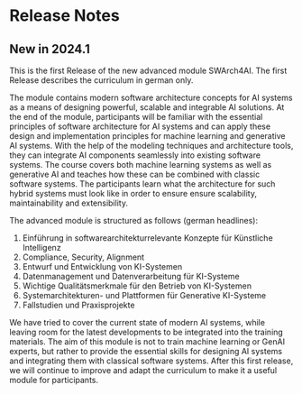 # Release Notes
## New in 2024.1

This is the first Release of the new advanced module SWArch4AI. The first Release describes the curriculum in german only. 

The module contains modern software architecture concepts for AI systems as a means of designing powerful, scalable and integrable AI solutions.
At the end of the module, participants will be familiar with the essential principles of software architecture for AI systems and can apply these
design and implementation principles for machine learning and generative AI systems.
With the help of the modeling techniques and architecture tools, they can integrate AI components
seamlessly into existing software systems. The course covers both
machine learning systems as well as generative AI and teaches how these can be combined with classic software systems. The participants
learn what the architecture for such hybrid systems must look like in order to ensure
ensure scalability, maintainability and extensibility.

The advanced module is structured as follows (german headlines): 

1. Einführung in softwarearchitekturrelevante Konzepte für Künstliche Intelligenz
2. Compliance, Security, Alignment
3. Entwurf und Entwicklung von KI-Systemen
4. Datenmanagement und Datenverarbeitung für KI-Systeme
5. Wichtige Qualitätsmerkmale für den Betrieb von KI-Systemen
6. Systemarchitekturen- und Plattformen für Generative KI-Systeme
7. Fallstudien und Praxisprojekte


We have tried to cover the current state of modern AI systems, while leaving room for the latest developments to be integrated into the training materials. The aim of this module is not to train machine learning or GenAI experts, but rather to provide the essential skills for designing AI systems and integrating them with classical software systems. After this first release, we will continue to improve and adapt the curriculum to make it a useful module for participants.
